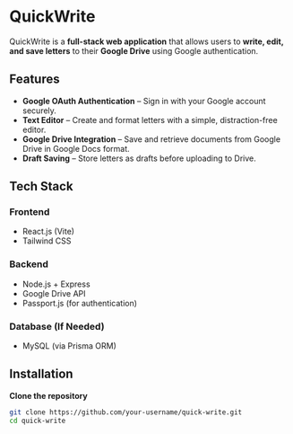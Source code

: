 # QuickWrite

QuickWrite is a **full-stack web application** that allows users to **write, edit, and save letters** to their **Google Drive** using Google authentication.

## Features

- **Google OAuth Authentication** – Sign in with your Google account securely.
- **Text Editor** – Create and format letters with a simple, distraction-free editor.
- **Google Drive Integration** – Save and retrieve documents from Google Drive in Google Docs format.
- **Draft Saving** – Store letters as drafts before uploading to Drive.

## Tech Stack

### **Frontend**

- React.js (Vite)
- Tailwind CSS

### **Backend**

- Node.js + Express
- Google Drive API
- Passport.js (for authentication)

### **Database (If Needed)**

- MySQL (via Prisma ORM)

## Installation

**Clone the repository**

```sh
git clone https://github.com/your-username/quick-write.git
cd quick-write
```
